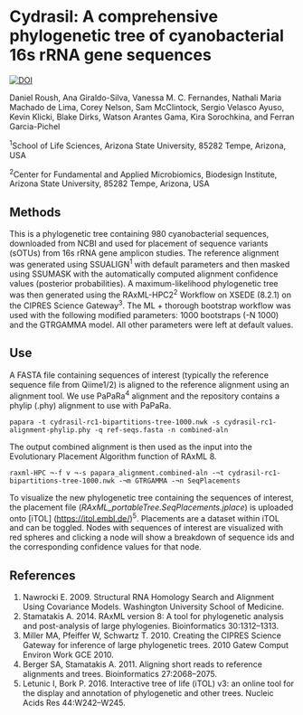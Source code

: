 # **Cydrasil:** A comprehensive phylogenetic tree of cyanobacterial 16s rRNA gene sequences
[![DOI](https://zenodo.org/badge/144063861.svg)](https://zenodo.org/badge/latestdoi/144063861)

Daniel Roush, Ana Giraldo-Silva, Vanessa M. C. Fernandes, Nathali Maria Machado de Lima, Corey Nelson, Sam McClintock, Sergio Velasco Ayuso, Kevin Klicki, Blake Dirks, Watson Arantes Gama, Kira Sorochkina, and Ferran Garcia-Pichel

<sup>1</sup>School of Life Sciences, Arizona State University, 85282 Tempe, Arizona, USA

<sup>2</sup>Center for Fundamental and Applied Microbiomics, Biodesign Institute, Arizona State University, 85282 Tempe, Arizona, USA

## **Methods**
This is a phylogenetic tree containing 980 cyanobacterial sequences, downloaded from NCBI and used for placement of sequence variants (sOTUs) from 16s rRNA gene amplicon studies. 
The reference alignment was generated using SSUALIGN<sup>1</sup> with default parameters and then masked using SSUMASK with the automatically computed alignment confidence values (posterior probabilities). A maximum-likelihood phylogenetic tree was then generated using the RAxML-HPC2<sup>2</sup> Workflow on XSEDE (8.2.1) on the CIPRES Science Gateway<sup>3</sup>. The ML + thorough bootstrap workflow was used with the following modified parameters: 1000 bootstraps (-N 1000) and the GTRGAMMA model. All other parameters were left at default values.  

## **Use**
A FASTA file containing sequences of interest (typically the reference sequence file from Qiime1/2) is aligned to the reference alignment using an alignment tool. We use PaPaRa<sup>4</sup> alignment and the repository contains a phylip (.phy) alignment to use with PaPaRa. 
```
papara -t cydrasil-rc1-bipartitions-tree-1000.nwk -s cydrasil-rc1-alignment-phylip.phy -q ref-seqs.fasta -n combined-aln
```
The output combined alignment is then used as the input into the Evolutionary Placement Algorithm function of RAxML 8. 
```
raxml-HPC ¬-f v ¬-s papara_alignment.combined-aln -¬t cydrasil-rc1-bipartitions-tree-1000.nwk -¬m GTRGAMMA -¬n SeqPlacements 
```
To visualize the new phylogenetic tree containing the sequences of interest, the placement file (_RAxML_portableTree.SeqPlacements.jplace_) is uploaded onto [iTOL] (https://itol.embl.de/)<sup>5</sup>. Placements are a dataset within iTOL and can be toggled. Nodes with sequences of interest are visualized with red spheres and clicking a node will show a breakdown of sequence ids and the corresponding confidence values for that node. 

## **References**
1. 	Nawrocki E. 2009. Structural RNA Homology Search and Alignment Using Covariance Models. Washington University School of Medicine.
2. 	Stamatakis A. 2014. RAxML version 8: A tool for phylogenetic analysis and post-analysis of large phylogenies. Bioinformatics 30:1312–1313.
3. 	Miller MA, Pfeiffer W, Schwartz T. 2010. Creating the CIPRES Science Gateway for inference of large phylogenetic trees. 2010 Gatew Comput Environ Work GCE 2010.
4. 	Berger SA, Stamatakis A. 2011. Aligning short reads to reference alignments and trees. Bioinformatics 27:2068–2075.
5. 	Letunic I, Bork P. 2016. Interactive tree of life (iTOL) v3: an online tool for the display and annotation of phylogenetic and other trees. Nucleic Acids Res 44:W242–W245.
